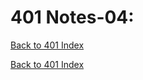 # 401 Notes-04:
[Back to 401 Index](401-index.md)<br>


<!-- notes here -->


[Back to 401 Index](401-index.md)